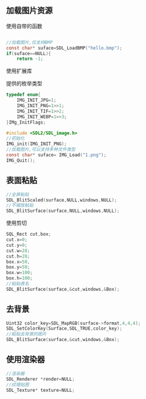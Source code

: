 ## 加载图片资源

使用自带的函数

```c

//加载图片,仅支持BMP
const char* suface=SDL_LoadBMP("hello.bmp");
if(suface==NULL){
    return -1;
```

使用扩展库

提供的枚举类型

```c
typedef enum{
    IMG_INIT_JPG=1;
    IMG_INIT_PNG=1>>1;
    IMG_INIT_TIF=1>>2;
    IMG_INIT_WEBP=1>>3;
}IMg_InitFlags;
```



```c
#include <SDL2/SDL_image.h>
//初始化
IMG_init(IMG_INIT_PNG);
//加载图片,可以支持多种文件类型
const char* suface= IMG_Load("1.png");
IMG_Quit();
```

## 表面粘贴

```cpp
//全屏粘贴
SDL_BlitScaled(surface,NULL,windows,NULL);
//不缩放粘贴
SDL_BlitSurface(surface,NULL,windows,NULL);
```

使用剪切

```c
SQL_Rect cut,box;
cut.x=0;
cut.y=0;
cut.w=28;
cut.h=28;
box.x=50,
box.y=50;
box.w=100;
box.h=100;
//粘贴表名
SDL_BlitSurface(surface,&cut,windows,&Box);
```

## 去背景

```cpp
Uint32 color_key=SDL_MapRGB(surface->format,4,4,4);
SDL_SetColorKey(Surface,SDL_TRUE,color_key);
//粘贴去背景的图片
SDL_BlitSurface(surface,&cut,windows,&Box);
```

## 使用渲染器

```c
//渲染器
SDL_Renderer *render=NULL;
//纹理贴图
SDL_Texture* texture=NULL;
```

